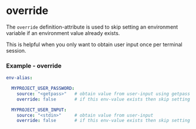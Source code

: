 # override

The `override` definition-attribute is used to skip setting an environment variable if an environment value 
already exists.

This is helpful when you only want to obtain user input once per terminal session.

### Example - override

```yaml
env-alias:

  MYPROJECT_USER_PASSWORD:
    source: "<getpass>"   # obtain value from user-input using getpass method
    override: false       # if this env-value exists then skip setting again

  MYPROJECT_USER_INPUT:
    source: "<stdin>"     # obtain value from user-input
    override: false       # if this env-value exists then skip setting again

```

